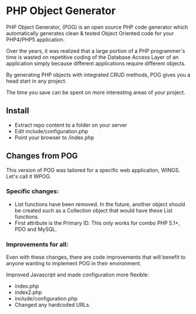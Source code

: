 # PHP Object Generator

PHP Object Generator, (POG) is an open source PHP code generator which automatically generates 
clean & tested Object Oriented code for your PHP4/PHP5 application. 

Over the years, it was realized that a large portion of a PHP programmer's time is wasted on 
repetitive coding of the Database Access Layer of an application simply because 
different applications require different objects. 

By generating PHP objects with integrated CRUD methods, POG gives you a head start in any project. 

The time you save can be spent on more interesting areas of your project.

## Install
* Extract repo content to a folder on your server
* Edit include/configuration.php
* Point your browser to /index.php


## Changes from POG

This version of POG was tailored for a specific web application, WINGS. Let's call it WPOG.

### Specific changes:
* List functions have been removed. In the future, another object should be created such as a Collection object that would have these List functions.
* First attribute is the Primary ID. This only works for combo PHP 5.1+, PDO and MySQL.

### Improvements for all:
Even with these changes, there are code improvements that will benefit to anyone wanting to implement POG in their environment.

Improved Javascript and made configuration more flexible:
* index.php
* index2.php
* include/configuration.php
* Changed any hardcoded URLs.
 
